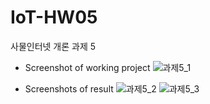 # IoT-HW05
사물인터넷 개론 과제 5

- Screenshot of working project
![과제5_1](https://github.com/user-attachments/assets/69b42feb-ada9-4dfb-a411-6fc5bf71b821)

- Screenshots of result
![과제5_2](https://github.com/user-attachments/assets/59053e9d-cc63-40d4-90f3-b04bde52ed03)
![과제5_3](https://github.com/user-attachments/assets/e26e7da4-048f-465e-be89-f8104618fc8e)
